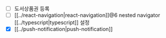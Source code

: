 - [ ] 도서상품권 등록
- [ ] [[../react-navigation|react-navigation]]@6 nested navigator [[../typescript|typescript]] 설정
- [X] [[../push-notification|push-notification]]
